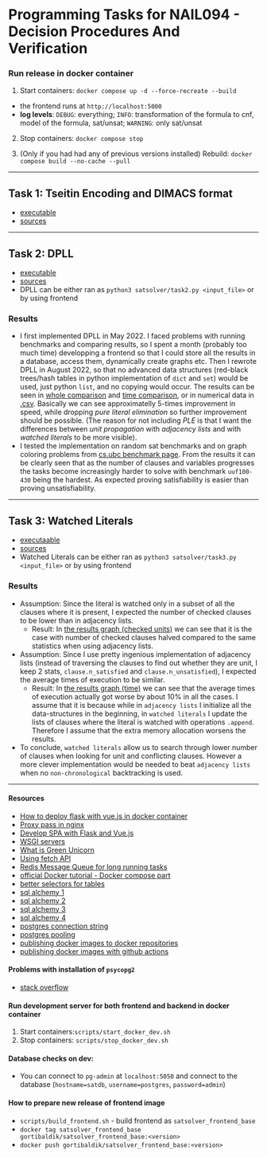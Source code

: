 # Programming Tasks for NAIL094 - Decision Procedures And Verification

### Run release in docker container

1. Start containers: `docker compose up -d --force-recreate --build`
  - the frontend runs at `http://localhost:5000`
  - __log levels__: `DEBUG`: everything; `INFO`: transformation of the formula to cnf, model of the formula, sat/unsat; `WARNING`: only sat/unsat
2. Stop containers: `docker compose stop`

3. (Only if you had had any of previous versions installed) Rebuild: `docker compose build --no-cache --pull`


-------------------

## Task 1: Tseitin Encoding and DIMACS format
- [executable](satsolver/task1.py)
- [sources](satsolver/tseitin_encoding/)

----------------------

## Task 2: DPLL
- [executable](satsolver/task2.py)
- [sources](satsolver/dpll/)
- DPLL can be either ran as `python3 satsolver/task2.py <input_file>` or by using frontend

### Results
- I first implemented DPLL in May 2022. I faced problems with running benchmarks and comparing results, so I spent a month (probably too much time) developping a frontend so that I could store all the results in a database, access them, dynamically create graphs etc. Then I rewrote DPLL in August 2022, so that no advanced data structures (red-black trees/hash tables in python implementation of `dict` and `set`) would be used, just python `list`, and no copying would occur. The results can be seen in [whole comparison](./results/dpll.cmp.01.02.png) and [time comparison](./results/dpll.cmp.01.02.time.png), or in numerical data in [.csv](./results/dpll.cmp.01.02.csv). Basically we can see approximatelly 5-times improvement in speed, while dropping _pure literal elimination_ so further improvement should be possible. (The reason for not including _PLE_ is that I want the differences between _unit propagation_ with _adjacency lists_ and with _watched literals_ to be more visible).
- I tested the implementation on random sat benchmarks and on graph coloring problems from [cs.ubc benchmark page](https://www.cs.ubc.ca/~hoos/SATLIB/benchm.html). From the results it can be clearly seen that as the number of clauses and variables progresses the tasks become increasingly harder to solve with benchmark `uuf100-430` being the hardest. As expected proving satisfiability is easier than proving unsatisfiability.
----------------------

## Task 3: Watched Literals
- [executaable](satsolver/task3.py)
- [sources](satsolver/watched_literals/)
- Watched Literals can be either ran as `python3 satsolver/task3.py <input_file>` or by using frontend

### Results
- Assumption: Since the literal is watched only in a subset of all the clauses where it is present, I expected the number of checked clauses to be lower than in adjacency lists.
  - Result: In [the results graph (checked units)](results/dpll.wl.cmp.checked_units.png) we can see that it is the case with number of checked clauses halved compared to the same statistics when using adjacency lists.
- Assumption: Since I use pretty ingenious implementation of adjacency lists (instead of traversing the clauses to find out whether they are unit, I keep 2 stats, `clause.n_satisfied` and `clause.n_unsatisfied`), I expected the average times of execution to be similar.
  - Result: In [the results graph (time)](results/dpll.wl.cmp.time.png) we can see that the average times of execution actually got worse by about 10% in all the cases. I assume that it is because while in `adjacency lists` I initialize all the data-structures in the beginning, in `watched literals` I update the lists of clauses where the literal is watched with operations `.append`. Therefore I assume that the extra memory allocation worsens the results.
- To conclude, `watched literals` allow us to search through lower number of clauses when looking for unit and conflicting clauses. However a more clever implementation would be needed to beat `adjacency lists` when no `non-chronological` backtracking is used.

-----

#### Resources

- [How to deploy flask with vue.js in docker container](https://testdriven.io/blog/deploying-flask-to-heroku-with-docker-and-gitlab/)
- [Proxy pass in nginx](https://dev.to/danielkun/nginx-everything-about-proxypass-2ona)
- [Develop SPA with Flask and Vue.js](https://testdriven.io/blog/developing-a-single-page-app-with-flask-and-vuejs/)
- [WSGI servers](https://www.fullstackpython.com/wsgi-servers.html)
- [What is Green Unicorn](https://vsupalov.com/what-is-gunicorn/)
- [Using fetch API](https://flaviocopes.com/fetch-api/)
- [Redis Message Queue for long running tasks](https://blog.miguelgrinberg.com/post/the-flask-mega-tutorial-part-xxii-background-jobs)
- [official Docker tutorial - Docker compose part](https://docs.docker.com/get-started/08_using_compose/)
- [better selectors for tables](https://mdbootstrap.com/education/bootstrap/admin-dashboard-lesson-6/)
- [sql alchemy 1](https://realpython.com/python-sqlite-sqlalchemy/#working-with-sqlalchemy-and-python-objects)
- [sql alchemy 2](https://realpython.com/flask-by-example-part-2-postgres-sqlalchemy-and-alembic/)
- [sql alchemy 3](https://www.digitalocean.com/community/tutorials/how-to-use-a-postgresql-database-in-a-flask-application)
- [sql alchemy 4](https://www.learndatasci.com/tutorials/using-databases-python-postgres-sqlalchemy-and-alembic/)
- [postgres connection string](https://stackoverflow.com/questions/3582552/what-is-the-format-for-the-postgresql-connection-string-url)
- [postgres pooling](https://stackoverflow.blog/2020/10/14/improve-database-performance-with-connection-pooling/)
- [publishing docker images to docker repositories](https://docs.docker.com/docker-hub/repos/#pushing-a-docker-container-image-to-docker-hub)
- [publishing docker images with github actions](https://docs.github.com/en/actions/publishing-packages/publishing-docker-images)

#### Problems with installation of `psycopg2`

- [stack overflow](https://stackoverflow.com/questions/19843945/psycopg-python-h-no-such-file-or-directory)

#### Run development server for both frontend and backend in docker container

1. Start containers:`scripts/start_docker_dev.sh`
2. Stop containers: `scripts/stop_docker_dev.sh`

#### Database checks on dev:

- You can connect to `pg-admin` at `localhost:5050` and connect to the database (`hostname=satdb`, `username=postgres`, `password=admin`)

#### How to prepare new release of frontend image

- `scripts/build_frontend.sh` - build frontend as `satsolver_frontend_base`
- `docker tag satsolver_frontend_base gortibaldik/satsolver_frontend_base:<version>`
- `docker push gortibaldik/satsolver_frontend_base:<version>`
